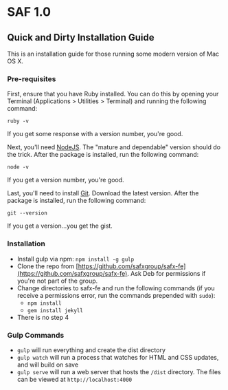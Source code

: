 # SAF 1.0

## Quick and Dirty Installation Guide

This is an installation guide for those running some modern version of Mac OS X.

### Pre-requisites

First, ensure that you have Ruby installed. You can do this by opening your Terminal (Applications > Utilities > Terminal) and running the following command:

```
ruby -v
```

If you get some response with a version number, you're good.

Next, you'll need [NodeJS](https://nodejs.org). The "mature and dependable" version should do the trick. After the package is installed, run the following command:

```
node -v
```

If you get a version number, you're good.

Last, you'll need to install [Git](http://git-scm.com). Download the latest version. After the package is installed, run the following command:

```
git --version
```

If you get a version…you get the gist.

### Installation

- Install gulp via npm: `npm install -g gulp`
- Clone the repo from [https://github.com/safxgroup/safx-fe](https://github.com/safxgroup/safx-fe). Ask Deb for permissions if you're not part of the group.
- Change directories to safx-fe and run the following commands (if you receive a permissions error, run the commands prepended with `sudo`):
  - `npm install`
  - `gem install jekyll`
- There is no step 4

### Gulp Commands

- `gulp` will run everything and create the dist directory
- `gulp watch` will run a process that watches for HTML and CSS updates, and will build on save
- `gulp serve` will run a web server that hosts the `/dist` directory. The files can be viewed at `http://localhost:4000`
